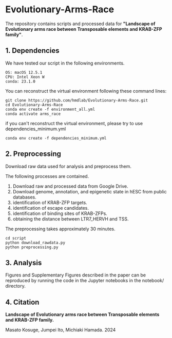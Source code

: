# Evolutionary-Arms-Race
The repository contains scripts and processed data for **"Landscape of Evolutionary arms race between Transposable elements and KRAB-ZFP family"**.

## 1. Dependencies
We have tested our script in the following environments.
```
OS: macOS 12.5.1
CPU: Intel Xeon W
conda: 23.1.0
```
You can reconstruct the virtual environment following these command lines:
```
git clone https://github.com/hmdlab/Evolutionary-Arms-Race.git
cd Evolutionary-Arms-Race
conda env create -f environment_all.yml
conda activate arms_race
```

if you can't reconstruct the virtual environment, please try to use dependencies_minimum.yml
```
conda env create -f dependencies_minimum.yml
```


## 2. Preprocessing
Download raw data used for analysis and preprocess them.

The following processes are contained. 

1. Download raw and processed data from Google Drive.
2. Download genome, annotation, and epigenetic state in hESC from public databases.
3. identification of KRAB-ZFP targets.
4. identification of escape candidates.
5. identification of binding sites of KRAB-ZFPs.
6. obtaining the distance between LTR7_HERVH and TSS.

The preprocessing takes approximately 30 minutes.

```
cd script
python download_rawdata.py
python preprocessing.py
```

## 3. Analysis
Figures and Supplementary Figures described in the paper can be reproduced by running the code in the Jupyter notebooks in the notebook/ directory.

## 4. Citation
**Landscape of Evolutionary arms race between Transposable elements and KRAB-ZFP family.**

Masato Kosuge, Jumpei Ito, Michiaki Hamada. 2024
